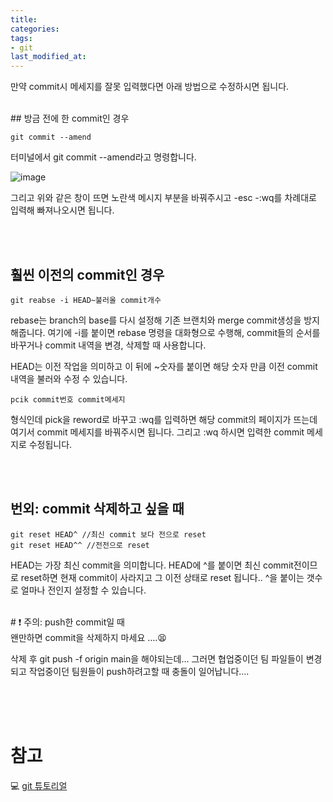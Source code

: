 ```yaml
---
title: 
categories:
tags:
- git
last_modified_at:
---
```


만약 commit시 메세지를 잘못 입력했다면 아래 방법으로 수정하시면 됩니다.

<br/>
## 방금 전에 한 commit인 경우

```
git commit --amend
```

터미널에서 git commit --amend라고 명령합니다.

![image](https://user-images.githubusercontent.com/79133602/151664326-366da588-7578-41de-bf69-24ce9e5fe969.png)



그리고 위와 같은 창이 뜨면 노란색 메시지 부분을 바꿔주시고 -esc -:wq를 차례대로 입력해 빠져나오시면 됩니다. 

<br/><br/>
## 훨씬 이전의 commit인 경우

```
git reabse -i HEAD~불러올 commit개수
```

rebase는 branch의 base를 다시 설정해 기존 브랜치와 merge commit생성을 방지해줍니다. 여기에 -i를 붙이면 rebase 명령을 대화형으로 수행해, commit들의 순서를 바꾸거나 commit 내역을 변경, 삭제할 때 사용합니다. 

HEAD는 이전 작업을 의미하고 이 뒤에 ~숫자를 붙이면 해당 숫자 만큼 이전 commit내역을 불러와 수정 수 있습니다. 

```
pcik commit번호 commit메세지

```

형식인데 pick을 reword로 바꾸고 :wq를 입력하면 
해당 commit의 페이지가 뜨는데 여기서 commit 메세지를 바꿔주시면 됩니다. 
그리고 :wq 하시면 입력한 commit 메세지로 수정됩니다. 

<br/><br/>
## 번외: commit 삭제하고 싶을 때

```
git reset HEAD^ //최신 commit 보다 전으로 reset
git reset HEAD^^ //전전으로 reset
```

HEAD는 가장 최신 commit을 의미합니다. HEAD에 ^를 붙이면 최신 commit전이므로 reset하면 현재 commit이 사라지고 그 이전 상태로 reset 됩니다.. ^을 붙이는 갯수로 얼마나 전인지 설정할 수 있습니다. 

<br/>
# ❗ 주의: push한 commit일 때

<br/>
왠만하면 commit을 삭제하지 마세요 ….😫

삭제 후 git push -f origin main을 해야되는데… 그러면 협업중이던 팀 파일들이 변경되고 작업중이던 팀원들이 push하려고할 때 충돌이 일어납니다…. 

<br/><br/><br/>
# 참고

💻 [git 튜토리얼](https://backlog.com/git-tutorial/kr/stepup/stepup7_1.html)
